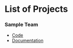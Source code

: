 # List of Projects

### Sample Team

- [Code](TEAM_NAME)
- [Documentation](https://url_to_documentation.com)